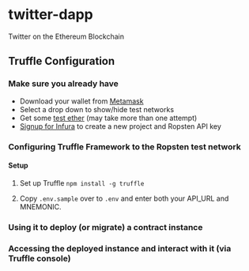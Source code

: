 # twitter-dapp
Twitter on the Ethereum Blockchain

## Truffle Configuration

### Make sure you already have
- Download your wallet from [Metamask](https://metamask.io/)
- Select a drop down to show/hide test networks
- Get some [test ether](https://faucet.ropsten.be/) (may take more than one attempt)
- [Signup for Infura](https://infura.io/register) to create a new project and Ropsten API key

### Configuring Truffle Framework to the Ropsten test network

#### Setup

1. Set up Truffle
```npm install -g truffle```

2. Copy `.env.sample` over to `.env` and enter both your API_URL and MNEMONIC.



### Using it to deploy (or migrate) a contract instance



### Accessing the deployed instance and interact with it (via Truffle console)